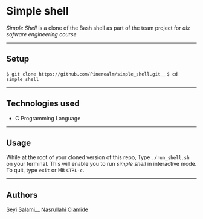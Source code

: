 # Simple shell

*Simple Shell* is a clone of the Bash shell as part of the team project for *alx sofware engineering course*

---
## Setup  

 `$ git clone https://github.com/Pinerealm/simple_shell.git`__ 
 `$ cd simple_shell`


---
## Technologies used  

- C Programming Language

---
## Usage  

While at the root of your cloned version of this repo, Type `./run_shell.sh` on your terminal. This will enable you to run *simple shell* in interactive mode. To quit, type `exit` or Hit `CTRL-c`.

---
## Authors  

[Seyi Salami](https://github.com/Pinerealm)__
[Nasrullahi Olamide](https://github.com/nasrullahiolamide)
